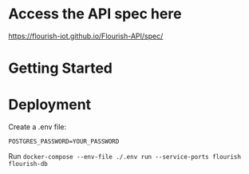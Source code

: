 # Access the API spec here
https://flourish-iot.github.io/Flourish-API/spec/

# Getting Started

# Deployment
Create a .env file:
```
POSTGRES_PASSWORD=YOUR_PASSWORD
```
Run `docker-compose --env-file ./.env run --service-ports flourish flourish-db`